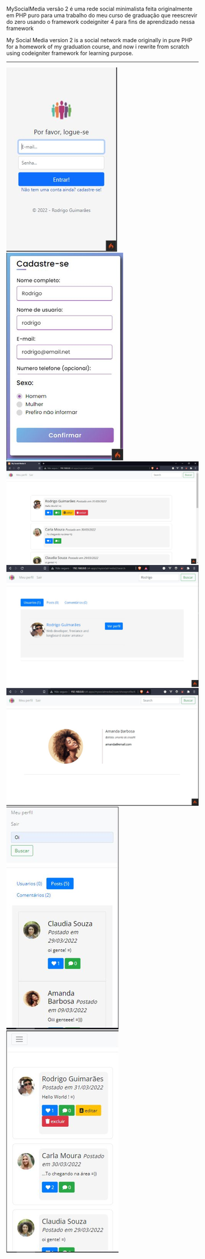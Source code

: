 MySocialMedia versão 2 é uma rede social minimalista feita originalmente em PHP puro para uma trabalho do meu curso de graduação que reescrevir do zero usando o framework codeigniter 4 para fins de aprendizado nessa framework

My Social Media version 2 is a social network made originally in pure PHP for a homework of my graduation course, and now i rewrite from scratch using codeigniter framework for learning purpose.

--------------------------------------------------------------------------------------------------------------


![msocial img 1](https://github.com/rgstech/mysocialmedia2/blob/master/screenshots/screenshot01.JPG?raw=true)
![msocial img 1](https://github.com/rgstech/mysocialmedia2/blob/master/screenshots/screenshot02.JPG?raw=true)
![msocial img 2](https://github.com/rgstech/mysocialmedia2/blob/master/screenshots/screenshot03.JPG?raw=true)
![msocial img 3](https://github.com/rgstech/mysocialmedia2/blob/master/screenshots/screenshot04.JPG?raw=true)
![msocial img 2](https://github.com/rgstech/mysocialmedia2/blob/master/screenshots/screenshot05.JPG?raw=true)
![msocial img 3](https://github.com/rgstech/mysocialmedia2/blob/master/screenshots/screenshot06.JPG?raw=true)
![msocial img 3](https://github.com/rgstech/mysocialmedia2/blob/master/screenshots/screenshot07.JPG?raw=true)